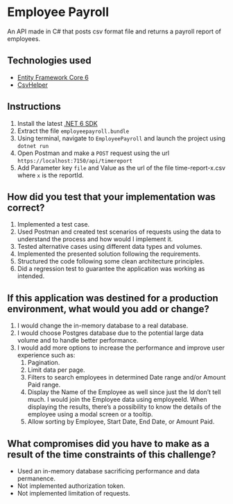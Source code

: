 # Employee Payroll
An API made in C# that posts csv format file and returns a payroll report of employees.

## Technologies used
* [Entity Framework Core 6](https://docs.microsoft.com/en-us/ef/core/)
* [CsvHelper](https://joshclose.github.io/CsvHelper/)

## Instructions

1. Install the latest [.NET 6 SDK](https://dotnet.microsoft.com/download/dotnet/6.0)
2. Extract the file `employeepayroll.bundle`
3. Using terminal, navigate to `EmployeePayroll` and launch the project using `dotnet run`
4. Open Postman and make a `POST` request using the url `https://localhost:7150/api/timereport`
5. Add Parameter key `file` and Value as the url of the file time-report-x.csv where `x` is the reportId.

## How did you test that your implementation was correct?
  1. Implemented a test case.
  2. Used Postman and created test scenarios of requests using the data to understand the process and how would I implement it.
  3. Tested alternative cases using different data types and volumes.
  4. Implemented the presented solution following the requirements.
  5. Structured the code following some clean architecture principles.
  6. Did a regression test to guarantee the application was working as intended.

## If this application was destined for a production environment, what would you add or change?
  1. I would change the in-memory database to a real database.
  2. I would choose Postgres database due to the potential large data volume and to handle better performance.
  3. I would add more options to increase the performance and improve user experience such as:
      1. Pagination.
      2. Limit data per page.
      3. Filters to search employees in determined Date range and/or Amount Paid range.
      4. Display the Name of the Employee as well since just the Id don’t tell much. I would join the Employee data using employeeId. When displaying the results, there’s a possibility to know the details of the employee using a modal screen or a tooltip.
      5. Allow sorting by Employee, Start Date, End Date, or Amount Paid.

## What compromises did you have to make as a result of the time constraints of this challenge?
  * Used an in-memory database sacrificing performance and data permanence.
  * Not implemented authorization token.
  * Not implemented limitation of requests.
